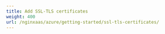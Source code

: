 ```yaml
---
title: Add SSL-TLS certificates
weight: 400
url: /nginxaas/azure/getting-started/ssl-tls-certificates/
---
```

